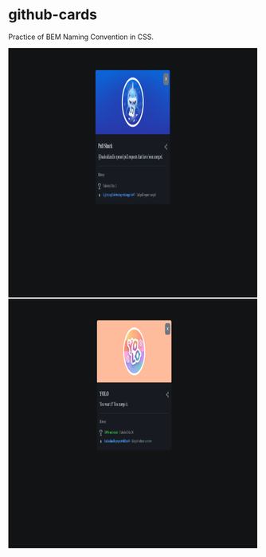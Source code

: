 # github-cards

Practice of BEM Naming Convention in CSS.

<img src="./images/ps-shot.png" width="500" height="500"/>
<img src="./images/yolo-shot.png" width="500" height="500"/>